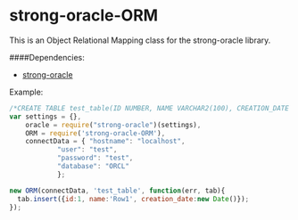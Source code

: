 # strong-oracle-ORM
This is an Object Relational Mapping class for the strong-oracle library.

####Dependencies:
* [strong-oracle](https://github.com/kathan/strong-oracle)

Example:
```js
/*CREATE TABLE test_table(ID NUMBER, NAME VARCHAR2(100), CREATION_DATE TIMESTAMP)*/
var settings = {},
	oracle = require("strong-oracle")(settings),
	ORM = require('strong-oracle-ORM'),
	connectData = { "hostname": "localhost",
			"user": "test",
			"password": "test",
			"database": "ORCL"
			};

new ORM(connectData, 'test_table', function(err, tab){
  tab.insert({id:1, name:'Row1', creation_date:new Date()});
});
```
